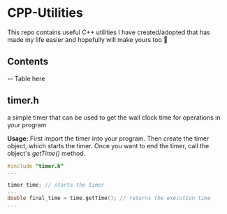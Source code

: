 # CPP-Utilities
This repo contains useful C++ utilities I have created/adopted that has made my life easier and hopefully will make yours too 💪


## Contents
-- Table here

## timer.h
a simple timer that can be used to get the wall clock time for operations in your program


**Usage:**
First import the timer into your program. Then create the timer object, which starts the timer. Once you want to end the timer, call the object's _getTime()_ method.
```cpp
#include "timer.h"
...

timer time; // starts the timer
...
double final_time = time.getTime(); // returns the execution time
...
```
